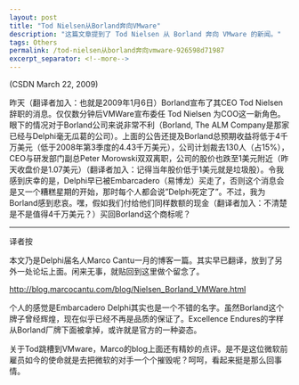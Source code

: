 ```yaml
---
layout: post
title: "Tod Nielsen从Borland奔向VMware"
description: "这篇文章提到了 Tod Nielsen 从 Borland 奔向 VMware 的新闻。"
tags: Others
permalink: /tod-nielsen从borland奔向vmware-926598d71987
excerpt_separator: <!--more-->
---
```

(CSDN March 22, 2009)

昨天（翻译者加入：也就是2009年1月6日）Borland宣布了其CEO Tod Nielsen辞职的消息。仅仅数分钟后VMWare宣布委任 Tod Nielsen 为COO这一新角色。眼下的情况对于Borland公司来说非常不利（Borland, The ALM Company是那家已经与Delphi毫无瓜葛的公司）。上面的公告还提及Borland总预期收益将低于4千万美元（低于2008年第3季度的4.43千万美元），公司计划裁去130人（占15%），CEO与研发部门副总Peter Morowski双双离职，公司的股价也跌至1美元附近（昨天收盘价是1.07美元）（翻译者加入：记得当年股价低于1美元就是垃圾股）。令我感到庆幸的是，Delphi早已被Embarcadero（易博龙）买走了，否则这个消息会是又一个糟糕星期的开始，那时每个人都会说”Delphi死定了”。不过，我为Borland感到悲哀。嘿，假如我们付给他们同样数额的现金（翻译者加入：不清楚是不是值得4千万美元？）买回Borland这个商标呢？

---

译者按

本文乃是Delphi届名人Marco Cantu一月的博客一篇。其实早已翻译，放到了另外一处论坛上面。闲来无事，就贴回到这里做个留念了。

http://blog.marcocantu.com/blog/Nielsen_Borland_VMWare.html

个人的感觉是Embarcadero Delphi其实也是一个不错的名字。虽然Borland这个牌子曾经辉煌，现在似乎已经不再是品质的保证了。Excellence Endures的字样从Borland厂牌下面被拿掉，或许就是官方的一种姿态。

关于Tod跳槽到VMware，Marco的blog上面还有精妙的点评。是不是这位微软前雇员如今的使命就是去把微软的对手一个个摧毁呢？呵呵，看起来挺是那么回事情。
<!--more-->